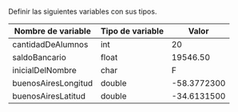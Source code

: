Definir las siguientes variables con sus tipos.

|Nombre de variable  | Tipo de variable  | Valor |
|--|--|--|
| cantidadDeAlumnos | int | 20 |
| saldoBancario | float | 19546.50 |
| inicialDelNombre | char | F |
| buenosAiresLongitud | double | -58.3772300 |
| buenosAiresLatitud | double | -34.6131500 |